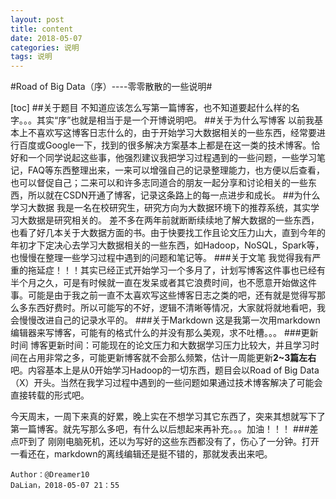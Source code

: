 ```yaml
---
layout: post
title: content
date: 2018-05-07
categories: 说明
tags: 说明
---
```



#Road of Big Data（序）----零零散散的一些说明#


[toc]
##关于题目
不知道应该怎么写第一篇博客，也不知道要起什么样的名字。。。其实“序”也就是相当于是一个开博说明吧。
##关于为什么写博客
以前我基本上不喜欢写这博客日志什么的，由于开始学习大数据相关的一些东西，经常要进行百度或Google一下，找到的很多解决方案基本上都是在这一类的技术博客。恰好和一个同学说起这些事，他强烈建议我把学习过程遇到的一些问题，一些学习笔记，FAQ等东西整理出来，一来可以增强自己的记录整理能力，也方便以后查看，也可以督促自己；二来可以和许多志同道合的朋友一起分享和讨论相关的一些东西，所以就在CSDN开通了博客，记录这条路上的每一点进步和成长。
##为什么学习大数据
我是一名在校研究生，研究方向为大数据环境下的推荐系统，其实学习大数据是研究相关的。
差不多在两年前就断断续续地了解大数据的一些东西，也看了好几本关于大数据方面的书。由于快要找工作且论文压力山大，直到今年的年初才下定决心去学习大数据相关的一些东西，如Hadoop，NoSQL，Spark等，也慢慢在整理一些学习过程中遇到的问题和笔记等。
###关于文笔
我觉得我有严重的拖延症！！！其实已经正式开始学习一个多月了，计划写博客这件事也已经有半个月之久，可是有时候就一直在发呆或者其它浪费时间，也不愿意开始做这件事。可能是由于我之前一直不太喜欢写这些博客日志之类的吧，还有就是觉得写那么多东西好费时。所以可能写的不好，逻辑不清晰等情况，大家就将就地看吧，我会慢慢改进自己的记录水平的。
###关于Markdown
这是我第一次用markdown编辑器来写博客，可能有的格式什么的并没有那么美观，求不吐槽。。。
###更新时间
博客更新时间：可能现在的论文压力和大数据学习压力比较大，并且学习时间在占用非常之多，可能更新博客就不会那么频繁，估计一周能更新**2~3篇左右**吧。内容基本上是从0开始学习Hadoop的一切东西，题目会以Road of Big Data（X）开头。当然在我学习过程中遇到的一些问题如果通过技术博客解决了可能会直接转载的形式吧。

今天周末，一周下来真的好累，晚上实在不想学习其它东西了，突来其想就写下了第一篇博客。就先写那么多吧，有什么以后想起来再补充。。。加油！！！
###差点吓到了
刚刚电脑死机，还以为写好的这些东西都没有了，伤心了一分钟。打开一看还在，markdown的离线编辑还是挺不错的，那就发表出来吧。

```
Author：@Dreamer10    
DaLian，2018-05-07 21：55
```

